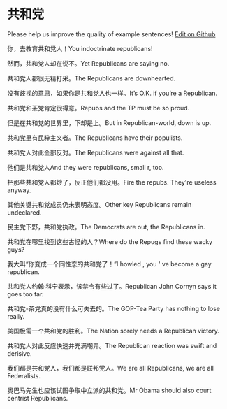 # 共和党

Please help us improve the quality of example sentences! [Edit on Github](https://github.com/jiyushe/jiyu-example-sentence-source/blob/main/chinese/gonghedang.md)

<p><span class="chinese">你，去教育共和党人！</span><span class="english">You indoctrinate republicans!</span></p>

<p><span class="chinese">然而，共和党人却在说不。</span><span class="english">Yet Republicans are saying no.</span></p>

<p><span class="chinese">共和党人都很无精打采。</span><span class="english">The Republicans are downhearted.</span></p>

<p><span class="chinese">没有歧视的意思，如果你是共和党人也一样。</span><span class="english">It’s O.K. if you’re a Republican.</span></p>

<p><span class="chinese">共和党和茶党肯定很得意。</span><span class="english">Repubs and the TP must be so proud.</span></p>

<p><span class="chinese">但是在共和党的世界里，下却是上。</span><span class="english">But in Republican-world, down is up.</span></p>

<p><span class="chinese">共和党里有民粹主义者。</span><span class="english">The Republicans have their populists.</span></p>

<p><span class="chinese">共和党人对此全部反对。</span><span class="english">The Republicans were against all that.</span></p>

<p><span class="chinese">他们是共和党人</span><span class="english">And they were republicans, small r, too.</span></p>

<p><span class="chinese">把那些共和党人都炒了，反正他们都没用。</span><span class="english">Fire the repubs. They're useless anyway.</span></p>

<p><span class="chinese">其他关键共和党成员仍未表明态度。</span><span class="english">Other key Republicans remain undeclared.</span></p>

<p><span class="chinese">民主党下野，共和党执政。</span><span class="english">The Democrats are out, the Republicans in.</span></p>

<p><span class="chinese">共和党在哪里找到这些古怪的人？</span><span class="english">Where do the Repugs find these wacky guys?</span></p>

<p><span class="chinese">我大叫“你变成一个同性恋的共和党了！”</span><span class="english">I howled , you ' ve become a gay republican.</span></p>

<p><span class="chinese">共和党人约翰·科宁表示，该禁令有些过了。</span><span class="english">Republican John Cornyn says it goes too far.</span></p>

<p><span class="chinese">共和党-茶党真的没有什么可失去的。</span><span class="english">The GOP-Tea Party has nothing to lose really.</span></p>

<p><span class="chinese">美国极需一个共和党的胜利。</span><span class="english">The Nation sorely needs a Republican victory.</span></p>

<p><span class="chinese">共和党人对此反应快速并充满嘲弄。</span><span class="english">The Republican reaction was swift and derisive.</span></p>

<p><span class="chinese">我们都是共和党人，我们都是联邦党人。</span><span class="english">We are all Republicans, we are all Federalists.</span></p>

<p><span class="chinese">奥巴马先生也应该试图争取中立派的共和党。</span><span class="english">Mr Obama should also court centrist Republicans.</span></p>


